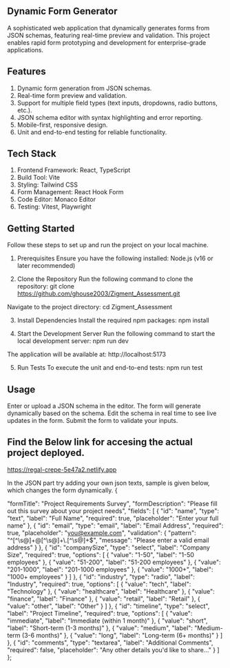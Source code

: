 
## Dynamic Form Generator
A sophisticated web application that dynamically generates forms from JSON schemas, featuring real-time preview and validation. This project enables rapid form prototyping and development for enterprise-grade applications.

## Features
1. Dynamic form generation from JSON schemas.
2. Real-time form preview and validation.
3. Support for multiple field types (text inputs, dropdowns, radio buttons, etc.).
4. JSON schema editor with syntax highlighting and error reporting.
5. Mobile-first, responsive design.
6. Unit and end-to-end testing for reliable functionality.
   
## Tech Stack
1. Frontend Framework: React, TypeScript
2. Build Tool: Vite
3. Styling: Tailwind CSS
4. Form Management: React Hook Form
5. Code Editor: Monaco Editor
6. Testing: Vitest, Playwright
   
## Getting Started
Follow these steps to set up and run the project on your local machine.

1. Prerequisites
Ensure you have the following installed:
Node.js (v16 or later recommended)

1. Clone the Repository
Run the following command to clone the repository:
git clone https://github.com/ghouse2003/Zigment_Assessment.git

Navigate to the project directory:
cd Zigment_Assessment

3. Install Dependencies
Install the required npm packages:
npm install

4. Start the Development Server
Run the following command to start the local development server:
npm run dev

The application will be available at:
http://localhost:5173

5. Run Tests
To execute the unit and end-to-end tests:
npm run test

## Usage
Enter or upload a JSON schema in the editor.
The form will generate dynamically based on the schema.
Edit the schema in real time to see live updates in the form.
Submit the form to validate your inputs.

## Find the Below link for accesing the actual project deployed.
https://regal-crepe-5e47a2.netlify.app

In the JSON part try adding your own json texts, sample is given below, which changes the form dynamically.
{

  "formTitle": "Project Requirements Survey",
  "formDescription": "Please fill out this survey about your project needs",
  "fields": [
    {
      "id": "name",
      "type": "text",
      "label": "Full Name",
      "required": true,
      "placeholder": "Enter your full name"
    },
    {
      "id": "email",
      "type": "email",
      "label": "Email Address",
      "required": true,
      "placeholder": "you@example.com",
      "validation": {
        "pattern": "^[^\\s@]+@[^\\s@]+\\.[^\\s@]+$",
        "message": "Please enter a valid email address"
      }
    },
    {
      "id": "companySize",
      "type": "select",
      "label": "Company Size",
      "required": true,
      "options": [
        { "value": "1-50", "label": "1-50 employees" },
        { "value": "51-200", "label": "51-200 employees" },
        { "value": "201-1000", "label": "201-1000 employees" },
        { "value": "1000+", "label": "1000+ employees" }
      ]
    },
    {
      "id": "industry",
      "type": "radio",
      "label": "Industry",
      "required": true,
      "options": [
        { "value": "tech", "label": "Technology" },
        { "value": "healthcare", "label": "Healthcare" },
        { "value": "finance", "label": "Finance" },
        { "value": "retail", "label": "Retail" },
        { "value": "other", "label": "Other" }
      ]
    },
    {
      "id": "timeline",
      "type": "select",
      "label": "Project Timeline",
      "required": true,
      "options": [
        { "value": "immediate", "label": "Immediate (within 1 month)" },
        { "value": "short", "label": "Short-term (1-3 months)" },
        { "value": "medium", "label": "Medium-term (3-6 months)" },
        { "value": "long", "label": "Long-term (6+ months)" }
      ]
    },
    {
      "id": "comments",
      "type": "textarea",
      "label": "Additional Comments",
      "required": false,
      "placeholder": "Any other details you'd like to share..."
    }
  ]
};
